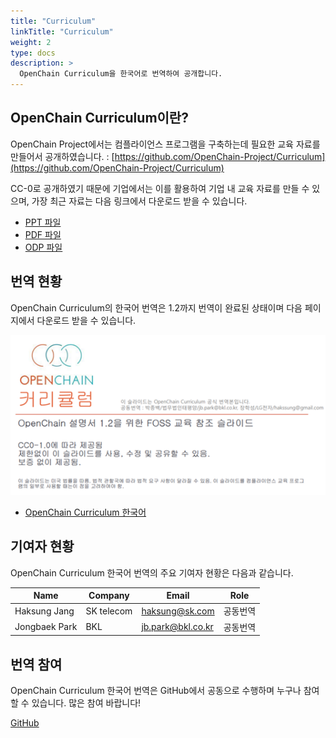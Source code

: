 ```yaml
---
title: "Curriculum"
linkTitle: "Curriculum"
weight: 2
type: docs
description: >
  OpenChain Curriculum을 한국어로 번역하여 공개합니다.
---
```



## OpenChain Curriculum이란?

OpenChain Project에서는 컴플라이언스 프로그램을 구축하는데 필요한 교육 자료를 만들어서 공개하였습니다. : [https://github.com/OpenChain-Project/Curriculum](https://github.com/OpenChain-Project/Curriculum)

CC-0로 공개하였기 때문에 기업에서는 이를 활용하여 기업 내 교육 자료를 만들 수 있으며, 가장 최근 자료는 다음 링크에서 다운로드 받을 수 있습니다. 

* [PPT 파일](https://github.com/OpenChain-Project/curriculum/raw/master/slides/openchain-curriculum-for-2-0.pptx)
* [PDF 파일](https://github.com/OpenChain-Project/curriculum/raw/master/slides/openchain-curriculum-for-2-0.pdf)
* [ODP 파일](https://github.com/OpenChain-Project/curriculum/raw/master/slides/openchain-curriculum-for-2-0.odp)


## 번역 현황

OpenChain Curriculum의 한국어 번역은 1.2까지 번역이 완료된 상태이며 다음 페이지에서 다운로드 받을 수 있습니다. 

![Curriculum](curr.png) 

* [OpenChain Curriculum 한국어](https://github.com/OpenChain-Project/Curriculum-Translation-KR/tree/master/release/1.2)

## 기여자 현황 

OpenChain Curriculum 한국어 번역의 주요 기여자 현황은 다음과 같습니다. 

| Name            | Company           | Email | Role |
|-------------------|-----------------|------|------|
| Haksung Jang   | SK telecom  | haksung@sk.com | 공동번역 |
| Jongbaek Park  | BKL | jb.park@bkl.co.kr | 공동번역 | 

## 번역 참여

OpenChain Curriculum 한국어 번역은 GitHub에서 공동으로 수행하며 누구나 참여할 수 있습니다. 많은 참여 바랍니다!
<div class="mx-auto">
	<a class="btn btn-lg btn-secondary mr-3 mb-4" href="https://github.com/OpenChain-Project/Curriculum-Translation-KR">
		GitHub <i class="fab fa-github ml-2 "></i>
	</a>
</div>

